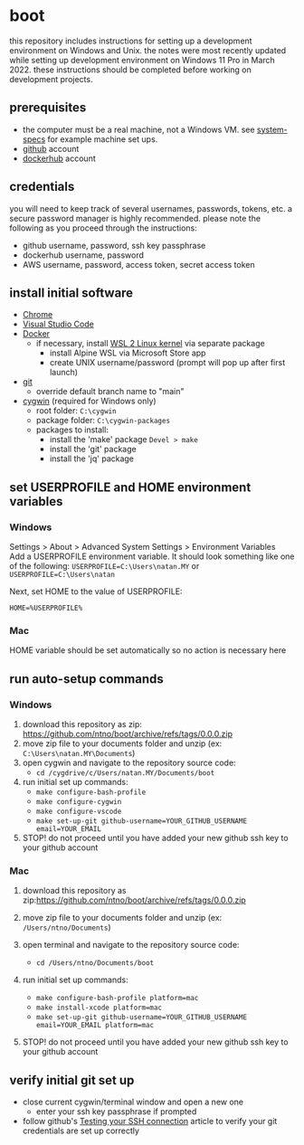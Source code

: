 # boot

this repository includes instructions for setting up a development environment on Windows and Unix.  the notes were most recently updated while setting up development environment on Windows 11 Pro in March 2022.  these instructions should be completed before working on development projects.

## prerequisites 
- the computer must be a real machine, not a Windows VM.  see [system-specs](./system-specs.md) for example machine set ups.  
- [github](https://github.com/) account
- [dockerhub](https://hub.docker.com/) account


## credentials
you will need to keep track of several usernames, passwords, tokens, etc.  a secure password manager is highly recommended.  please note the following as you proceed through the instructions:  

- github username, password, ssh key passphrase 
- dockerhub username, password
- AWS username, password, access token, secret access token  


## install initial software

- [Chrome](https://www.google.com/chrome)
- [Visual Studio Code](https://code.visualstudio.com/)  
- [Docker](https://docs.docker.com/get-docker/)  
  + if necessary, install [WSL 2 Linux kernel](https://docs.microsoft.com/en-us/windows/wsl/install-manua) via separate package
    + install Alpine WSL via Microsoft Store app
    + create UNIX username/password (prompt will pop up after first launch)
- [git](https://git-scm.com/download)
  + override default branch name to "main"
- [cygwin](https://cygwin.com/cygwin-ug-net/setup-net.html#internet-setup) (required for Windows only)
  + root folder: `C:\cygwin`
  + package folder: `C:\cygwin-packages`
  + packages to install: 
    - install the 'make' package `Devel > make`
    - install the 'git' package
    - install the 'jq' package

## set USERPROFILE and HOME environment variables

### Windows
 
Settings > About > Advanced System Settings > Environment Variables  
Add a USERPROFILE environment variable.  It should look something like one of the following:
`USERPROFILE=C:\Users\natan.MY`
or 
`USERPROFILE=C:\Users\natan`

Next, set HOME to the value of USERPROFILE:
```
HOME=%USERPROFILE%
```

### Mac

HOME variable should be set automatically so no action is necessary here


## run auto-setup commands

### Windows  

1. download this repository as zip: https://github.com/ntno/boot/archive/refs/tags/0.0.0.zip  
2. move zip file to your documents folder and unzip (ex: `C:\Users\natan.MY\Documents`)  
3. open cygwin and navigate to the repository source code:    
    - `cd /cygdrive/c/Users/natan.MY/Documents/boot`
4. run initial set up commands:
    - `make configure-bash-profile`
    - `make configure-cygwin`
    - `make configure-vscode`
    - `make set-up-git github-username=YOUR_GITHUB_USERNAME email=YOUR_EMAIL`
5. STOP! do not proceed until you have added your new github ssh key to your github account

### Mac  

1. download this repository as zip:https://github.com/ntno/boot/archive/refs/tags/0.0.0.zip   
2. move zip file to your documents folder and unzip (ex: `/Users/ntno/Documents`)  
3. open terminal and navigate to the repository source code:  
    - `cd /Users/ntno/Documents/boot`  
4. run initial set up commands:   
    - `make configure-bash-profile platform=mac`  
    - `make install-xcode platform=mac`  
    - `make set-up-git github-username=YOUR_GITHUB_USERNAME email=YOUR_EMAIL platform=mac`  

5. STOP! do not proceed until you have added your new github ssh key to your github account


## verify initial git set up  

- close current cygwin/terminal window and open a new one
  - enter your ssh key passphrase if prompted
- follow github's [Testing your SSH connection](https://docs.github.com/en/authentication/connecting-to-github-with-ssh/testing-your-ssh-connection) article to verify your git credentials are set up correctly
